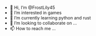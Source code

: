 - 👋 Hi, I’m @FrostLily45
- 👀 I’m interested in games
- 🌱 I’m currently learning python and rust
- 💞️ I’m looking to collaborate on ...
- 📫 How to reach me ...

<!---
FrostLily45/FrostLily45 is a ✨ special ✨ repository because its `README.md` (this file) appears on your GitHub profile.
You can click the Preview link to take a look at your changes.
--->
